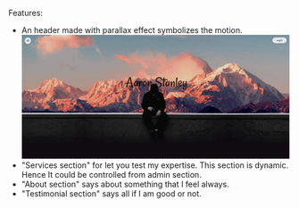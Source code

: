 Features:
- An header made with parallax effect symbolizes the motion.
![](src/Images/aaron-header.png)
- "Services section" for let you test my expertise. This section is dynamic. Hence It could be controlled from admin section.
- "About section" says about something that I feel always.
- "Testimonial section" says all if I am good or not.